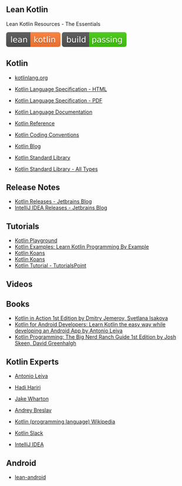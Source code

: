 Lean Kotlin
--
Lean Kotlin Resources - The Essentials

![Lean Kotlin](lean-kotlin.svg) ![Build Passing](build-passing.svg)

Kotlin
---
- [kotlinlang.org](https://kotlinlang.org/)
- [Kotlin Language Specification - HTML](https://jetbrains.github.io/kotlin-spec/kotlin-spec.pdf)
- [Kotlin Language Specification - PDF](https://jetbrains.github.io/kotlin-spec/)
- [Kotlin Language Documentation](https://kotlinlang.org/docs/kotlin-docs.pdf)
- [Kotlin Reference](https://kotlinlang.org/docs/reference/)
- [Kotlin Coding Conventions](https://kotlinlang.org/docs/reference/coding-conventions.html)
- [Kotlin Blog](https://blog.jetbrains.com/kotlin/)


- [Kotlin Standard Library](https://kotlinlang.org/api/latest/jvm/stdlib/index.html)
- [Kotlin Standard Library - All Types](https://kotlinlang.org/api/latest/jvm/stdlib/alltypes/index.html)

Release Notes
---
- [Kotlin Releases - Jetbrains Blog](https://blog.jetbrains.com/kotlin/category/releases/)
- [IntelliJ IDEA Releases - Jetbrains Blog](https://blog.jetbrains.com/idea/category/releases/)


Tutorials
---
- [Kotlin Playground](https://play.kotlinlang.org/)
- [Kotlin Examples: Learn Kotlin Programming By Example](https://play.kotlinlang.org/byExample/overview)
- [Kotlin Koans](https://play.kotlinlang.org/koans/overview)
- [Kotlin Koans](https://try.kotlinlang.org)
- [Kotlin Tutorial - TutorialsPoint](https://www.tutorialspoint.com/kotlin/)

Videos
---

Books
---
- [Kotlin in Action 1st Edition by Dmitry Jemerov, Svetlana Isakova](https://www.amazon.com/Kotlin-Action-Dmitry-Jemerov/dp/1617293296)
- [Kotlin for Android Developers: Learn Kotlin the easy way while developing an Android App by Antonio Leiva](https://www.amazon.com/Kotlin-Android-Developers-Learn-developing/dp/1530075610)
- [Kotlin Programming: The Big Nerd Ranch Guide 1st Edition by Josh Skeen, David Greenhalgh](https://www.amazon.com/Kotlin-Programming-Nerd-Ranch-Guide/dp/0135161630)

Kotlin Experts
---
- [Antonio Leiva](https://antonioleiva.com/)
- [Hadi Hariri](https://hadihariri.com/)
- [Jake Wharton](https://jakewharton.com/)
- [Andrey Breslav](http://abreslav.com/)

- [Kotlin (programming language)
 Wikipedia](https://en.wikipedia.org/wiki/Kotlin_(programming_language))
- [Kotlin Slack](http://slack.kotlinlang.org/)
- [IntelliJ IDEA](https://www.jetbrains.com/idea/)

Android
---
- [lean-android](https://github.com/tunjos/lean-android)
